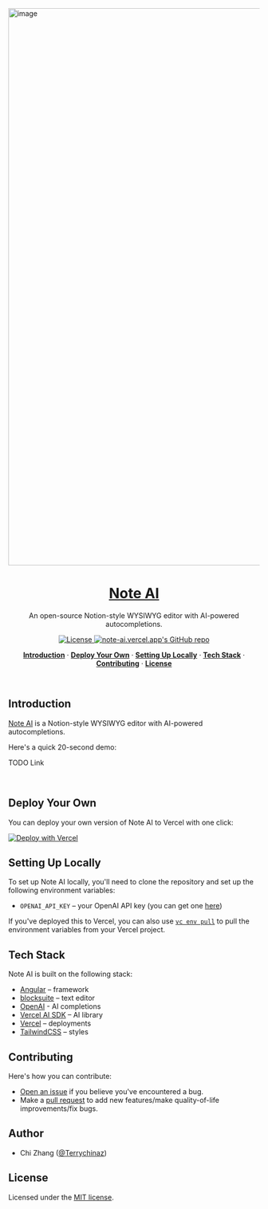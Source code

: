 <a href="https://note-ai.vercel.app/">
 <img width="1118" alt="image" src="https://github.com/aregrid/aregridjs/assets/5910926/aa7092cf-0ed9-45ec-84ca-8c23fbeeb5c0">

  <h1 align="center">Note AI</h1>
</a>

<p align="center">
  An open-source Notion-style  WYSIWYG editor with AI-powered autocompletions. 
</p>

<p align="center">
  <a href="https://github.com/aregrid/aregridjs/blob/main/LICENSE">
    <img src="https://img.shields.io/github/license/aregrid/aregridjs?label=license&logo=github&color=806&logoColor=fff" alt="License" />
  </a>
  <a href="https://github.com/aregrid/aregridjs"><img src="https://img.shields.io/github/stars/aregrid/aregridjs?style=social" alt="note-ai.vercel.app's GitHub repo"></a>
</p>

<p align="center">
  <a href="#introduction"><strong>Introduction</strong></a> ·
  <a href="#deploy-your-own"><strong>Deploy Your Own</strong></a> ·
  <a href="#setting-up-locally"><strong>Setting Up Locally</strong></a> ·
  <a href="#tech-stack"><strong>Tech Stack</strong></a> ·
  <a href="#contributing"><strong>Contributing</strong></a> ·
  <a href="#license"><strong>License</strong></a>
</p>
<br/>

## Introduction

[Note AI](https://note-ai.vercel.app/) is a Notion-style WYSIWYG editor with AI-powered autocompletions.

Here's a quick 20-second demo:

TODO Link

<br />

## Deploy Your Own

You can deploy your own version of Note AI to Vercel with one click:

[![Deploy with Vercel](https://vercel.com/button)](https://note-ai.vercel.app/)

## Setting Up Locally

To set up Note AI locally, you'll need to clone the repository and set up the following environment variables:

- `OPENAI_API_KEY` – your OpenAI API key (you can get one [here](https://platform.openai.com/account/api-keys))

If you've deployed this to Vercel, you can also use [`vc env pull`](https://vercel.com/docs/cli/env#exporting-development-environment-variables) to pull the environment variables from your Vercel project.

## Tech Stack

Note AI is built on the following stack:

- [Angular](https://angular.io/) – framework
- [blocksuite](https://blocksuite.affine.pro/) – text editor
- [OpenAI](https://openai.com/) - AI completions
- [Vercel AI SDK](https://sdk.vercel.ai/docs) – AI library
- [Vercel](https://vercel.com) – deployments
- [TailwindCSS](https://tailwindcss.com/) – styles

## Contributing

Here's how you can contribute:

- [Open an issue](https://github.com/aregrid/aregridjs/issues) if you believe you've encountered a bug.
- Make a [pull request](https://github.com/aregrid/aregridjs/pull) to add new features/make quality-of-life improvements/fix bugs.

## Author

- Chi Zhang ([@Terrychinaz](https://twitter.com/Terrychinaz))

## License

Licensed under the [MIT license](https://github.com/aregrid/aregridjs/blob/main/LICENSE.md).
